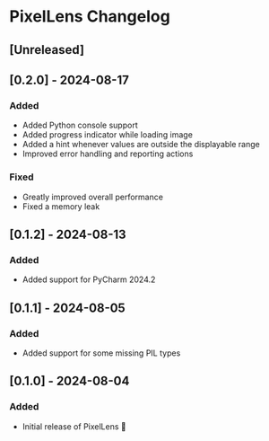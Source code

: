 <!-- Keep a Changelog guide -> https://keepachangelog.com -->

# PixelLens Changelog

## [Unreleased]

## [0.2.0] - 2024-08-17

### Added

- Added Python console support
- Added progress indicator while loading image
- Added a hint whenever values are outside the displayable range
- Improved error handling and reporting actions

### Fixed

- Greatly improved overall performance
- Fixed a memory leak

## [0.1.2] - 2024-08-13

### Added

- Added support for PyCharm 2024.2

## [0.1.1] - 2024-08-05

### Added

- Added support for some missing PIL types

## [0.1.0] - 2024-08-04

### Added

- Initial release of PixelLens 🎉

